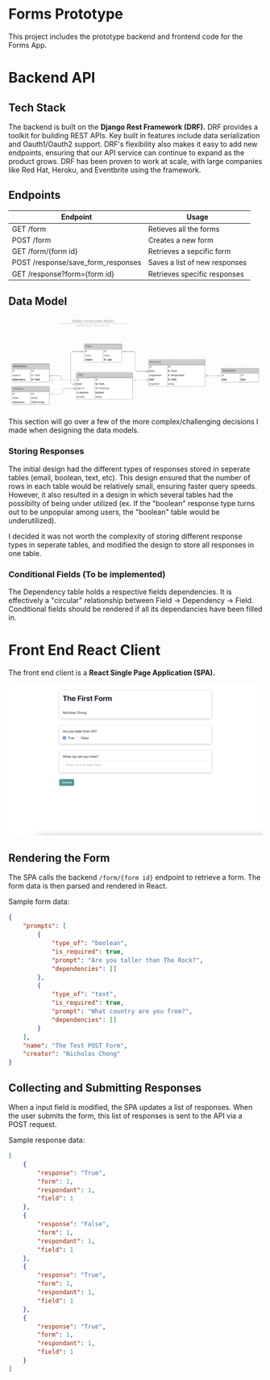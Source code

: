 # Forms Prototype

This project includes the prototype backend and frontend code for the Forms App.

# Backend API

## Tech Stack

The backend is built on the **Django Rest Framework (DRF).** DRF provides a toolkit for building REST APIs. Key built in features include data serialization and Oauth1/Oauth2 support. DRF's flexibility also makes it easy to add new endpoints, ensuring that our API service can continue to expand as the product grows. DRF has been proven to work at scale, with large companies like Red Hat, Heroku, and Eventbrite using the framework. 

## Endpoints

|  Endpoint | Usage|
| ------------- | ------------- |
| GET /form | Retieves all the forms  |
| POST /form | Creates a new form |
| GET /form/{form id} | Retrieves a sepcific form |
| POST /response/save_form_responses | Saves a list of new responses |
| GET /response?form={form id}| Retrieves specific responses |

## Data Model

![](.github/datamodel.png)

This section will go over a few of the more complex/challenging decisions I made when designing the data models.

### Storing Responses

The initial design had the different types of responses stored in seperate tables (email, boolean, text, etc). This design ensured that the number of rows in each table would be relatively small, ensuring faster query speeds. However, it also resulted in a design in which several tables had the possibilty of being under utilized (ex. If the "boolean" response type turns out to be unpopular among users, the "boolean" table would be underutilized). 

I decided it was not worth the complexity of storing different response types in seperate tables, and modified the design to store all responses in one table. 

### Conditional Fields (To be implemented)

The Dependency table holds a respective fields dependencies. It is effectively a "circular" relationship between Field -> Dependency -> Field. Conditional fields should be rendered if all its dependancies have been filled in.

# Front End React Client

The front end client is a **React Single Page Application (SPA).** 

![](.github/form.png)

## Rendering the Form

The SPA calls the backend ```/form/{form id}``` endpoint to retrieve a form. The form data is then parsed and rendered in React. 

Sample form data:

```json
{
    "prompts": [
        {
            "type_of": "boolean",
            "is_required": true,
            "prompt": "Are you taller than The Rock?",
            "dependencies": []
        },
        {
            "type_of": "text",
            "is_required": true,
            "prompt": "What country are you from?",
            "dependencies": []
        }
    ],
    "name": "The Test POST Form",
    "creator": "Nicholas Chong"
}
```

## Collecting and Submitting Responses

When a input field is modified, the SPA updates a list of responses. When the user submits the form, this list of responses is sent to the API via a POST request.

Sample response data:

```json
[
    {
        "response": "True",
        "form": 1,
        "respondant": 1,
        "field": 1
    },
    {
        "response": "False",
        "form": 1,
        "respondant": 1,
        "field": 1
    },
    {
        "response": "True",
        "form": 1,
        "respondant": 1,
        "field": 1
    },
    {
        "response": "True",
        "form": 1,
        "respondant": 1,
        "field": 1
    }
]
```
